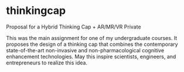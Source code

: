 # thinkingcap

Proposal for a Hybrid Thinking Cap + AR/MR/VR Private

This was the main assignment for one of my undergraduate courses. 
It proposes the design of a thinking cap that combines the contemporary state-of-the-art non-invasive and non-pharmacological cognitive enhancement technologies. 
May this inspire scientists, engineers, and entrepreneurs to realize this idea.
